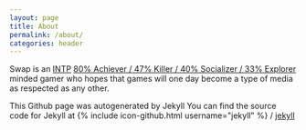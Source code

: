 ```yaml
---
layout: page
title: About
permalink: /about/
categories: header
---
```


Swap is an [INTP](https://en.wikipedia.org/wiki/INTP) [80% Achiever / 47% Killer / 40% Socializer / 33% Explorer](https://en.wikipedia.org/wiki/Bartle_Test) minded gamer 
who hopes that games will one day become a type of media as respected as any other.

This Github page was autogenerated by Jekyll
You can find the source code for Jekyll at
{% include icon-github.html username="jekyll" %} /
[jekyll](https://github.com/jekyll/jekyll)